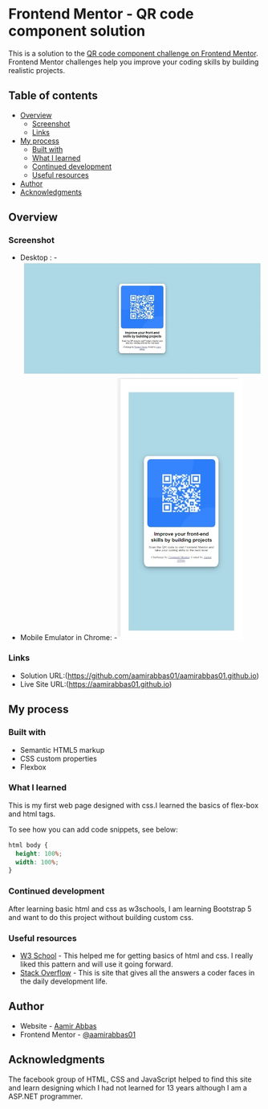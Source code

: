 # Frontend Mentor - QR code component solution

This is a solution to the [QR code component challenge on Frontend Mentor](https://www.frontendmentor.io/challenges/qr-code-component-iux_sIO_H). Frontend Mentor challenges help you improve your coding skills by building realistic projects.

## Table of contents

- [Overview](#overview)
  - [Screenshot](#screenshot)
  - [Links](#links)
- [My process](#my-process)
  - [Built with](#built-with)
  - [What I learned](#what-i-learned)
  - [Continued development](#continued-development)
  - [Useful resources](#useful-resources)
- [Author](#author)
- [Acknowledgments](#acknowledgments)

## Overview

### Screenshot

- Desktop : -![Screenshot](images/screenshot.jpg)
- Mobile Emulator in Chrome: -![Mobile](images/screenshot-mobile-pixel5.jpg)

### Links

- Solution URL:(https://github.com/aamirabbas01/aamirabbas01.github.io)
- Live Site URL:(https://aamirabbas01.github.io)

## My process

### Built with

- Semantic HTML5 markup
- CSS custom properties
- Flexbox

### What I learned

This is my first web page designed with css.I learned the basics of flex-box and html tags.

To see how you can add code snippets, see below:

```css
html body {
  height: 100%;
  width: 100%;
}
```

### Continued development

After learning basic html and css as w3schools, I am learning Bootstrap 5 and want to do this project without building custom css.

### Useful resources

- [W3 School](https://www.w3schools.com/css/default.asp) - This helped me for getting basics of html and css. I really liked this pattern and will use it going forward.
- [Stack Overflow](https://www.stackoverflow.com) - This is site that gives all the answers a coder faces in the daily development life.

## Author

- Website - [Aamir Abbas](https://aamirabbas01.github.io)
- Frontend Mentor - [@aamirabbas01](https://www.frontendmentor.io/profile/aamirabbas01)

## Acknowledgments

The facebook group of HTML, CSS and JavaScript helped to find this site and learn designing which I had not learned for 13 years although I am a ASP.NET programmer.
